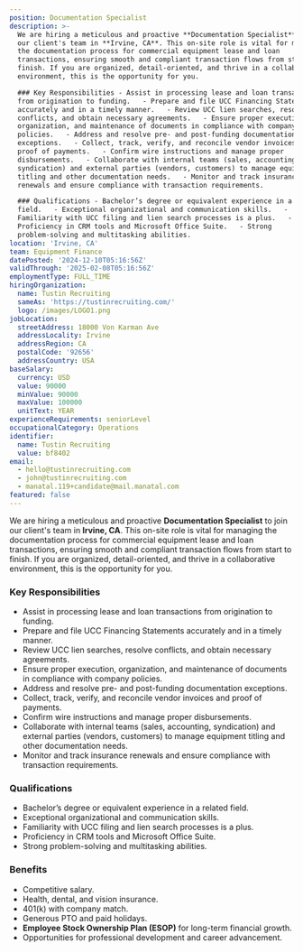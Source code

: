 ```yaml
---
position: Documentation Specialist
description: >-
  We are hiring a meticulous and proactive **Documentation Specialist** to join
  our client's team in **Irvine, CA**. This on-site role is vital for managing
  the documentation process for commercial equipment lease and loan
  transactions, ensuring smooth and compliant transaction flows from start to
  finish. If you are organized, detail-oriented, and thrive in a collaborative
  environment, this is the opportunity for you.  

  ### Key Responsibilities - Assist in processing lease and loan transactions
  from origination to funding.   - Prepare and file UCC Financing Statements
  accurately and in a timely manner.   - Review UCC lien searches, resolve
  conflicts, and obtain necessary agreements.   - Ensure proper execution,
  organization, and maintenance of documents in compliance with company
  policies.   - Address and resolve pre- and post-funding documentation
  exceptions.   - Collect, track, verify, and reconcile vendor invoices and
  proof of payments.   - Confirm wire instructions and manage proper
  disbursements.   - Collaborate with internal teams (sales, accounting,
  syndication) and external parties (vendors, customers) to manage equipment
  titling and other documentation needs.   - Monitor and track insurance
  renewals and ensure compliance with transaction requirements.  

  ### Qualifications - Bachelor’s degree or equivalent experience in a related
  field.   - Exceptional organizational and communication skills.   -
  Familiarity with UCC filing and lien search processes is a plus.   -
  Proficiency in CRM tools and Microsoft Office Suite.   - Strong
  problem-solving and multitasking abilities. 
location: 'Irvine, CA'
team: Equipment Finance
datePosted: '2024-12-10T05:16:56Z'
validThrough: '2025-02-08T05:16:56Z'
employmentType: FULL_TIME
hiringOrganization:
  name: Tustin Recruiting
  sameAs: 'https://tustinrecruiting.com/'
  logo: /images/LOGO1.png
jobLocation:
  streetAddress: 18000 Von Karman Ave
  addressLocality: Irvine
  addressRegion: CA
  postalCode: '92656'
  addressCountry: USA
baseSalary:
  currency: USD
  value: 90000
  minValue: 90000
  maxValue: 100000
  unitText: YEAR
experienceRequirements: seniorLevel
occupationalCategory: Operations
identifier:
  name: Tustin Recruiting
  value: bf8402
email:
  - hello@tustinrecruiting.com
  - john@tustinrecruiting.com
  - manatal.119+candidate@mail.manatal.com
featured: false
---
```


We are hiring a meticulous and proactive **Documentation Specialist** to join our client's team in **Irvine, CA**. This on-site role is vital for managing the documentation process for commercial equipment lease and loan transactions, ensuring smooth and compliant transaction flows from start to finish. If you are organized, detail-oriented, and thrive in a collaborative environment, this is the opportunity for you.  

### Key Responsibilities
- Assist in processing lease and loan transactions from origination to funding.  
- Prepare and file UCC Financing Statements accurately and in a timely manner.  
- Review UCC lien searches, resolve conflicts, and obtain necessary agreements.  
- Ensure proper execution, organization, and maintenance of documents in compliance with company policies.  
- Address and resolve pre- and post-funding documentation exceptions.  
- Collect, track, verify, and reconcile vendor invoices and proof of payments.  
- Confirm wire instructions and manage proper disbursements.  
- Collaborate with internal teams (sales, accounting, syndication) and external parties (vendors, customers) to manage equipment titling and other documentation needs.  
- Monitor and track insurance renewals and ensure compliance with transaction requirements.  

### Qualifications
- Bachelor’s degree or equivalent experience in a related field.  
- Exceptional organizational and communication skills.  
- Familiarity with UCC filing and lien search processes is a plus.  
- Proficiency in CRM tools and Microsoft Office Suite.  
- Strong problem-solving and multitasking abilities.  

### Benefits
- Competitive salary.  
- Health, dental, and vision insurance.  
- 401(k) with company match.  
- Generous PTO and paid holidays.  
- **Employee Stock Ownership Plan (ESOP)** for long-term financial growth.  
- Opportunities for professional development and career advancement.  
